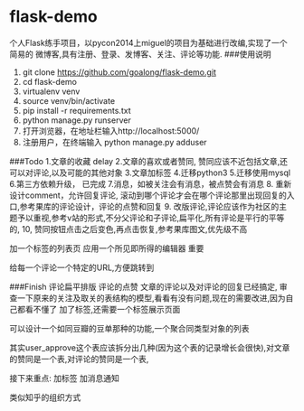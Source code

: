 # flask-demo
个人Flask练手项目，以pycon2014上miguel的项目为基础进行改编,实现了一个简易的
微博客,具有注册、登录、发博客、关注、评论等功能.
###使用说明

1. git clone https://github.com/goalong/flask-demo.git
2. cd flask-demo
3. virtualenv venv
4. source venv/bin/activate
5. pip install -r requirements.txt
6. python manage.py runserver
7. 打开浏览器，在地址栏输入http://localhost:5000/
8. 注册用户，在终端输入 python manage.py adduser <email> <username> 

###Todo
1.文章的收藏 delay
2.文章的喜欢或者赞同, 赞同应该不近包括文章,还可以对评论,以及可能的其他对象
3.文章加标签
4.迁移python3
5.迁移使用mysql
6.第三方依赖升级， 已完成
7.消息，如被关注会有消息，被点赞会有消息
8. 重新设计comment，允许回复评论, 滚动到哪个评论才会在哪个评论那里出现回复的入口,参考果库的评论设计，评论的点赞和回复
9. 改版评论,评论应该作为社区的主题予以重视,参考v站的形式,不分父评论和子评论,扁平化,所有评论是平行的平等的,
10, 赞同按钮点击之后变色,再点击恢复,参考果库图文,优先级不高

加一个标签的列表页
应用一个所见即所得的编辑器  重要


给每一个评论一个特定的URL,方便跳转到

###Finish
评论扁平排版
评论的点赞
文章的评论以及对评论的回复已经搞定,
审查一下原来的关注及取关的表结构的模型,看看有没有问题,现在的需要改进,因为自己都看不懂了
加了标签,还需要一个标签展示页面

可以设计一个如同豆瓣的豆单那种的功能,一个聚合同类型对象的列表


其实user_approve这个表应该拆分出几种(因为这个表的记录增长会很快),对文章的赞同是一个表,对评论的赞同是一个表,

接下来重点: 加标签 加消息通知

类似知乎的组织方式